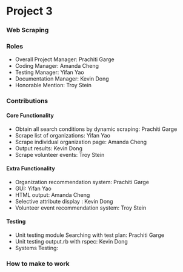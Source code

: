 # Project 3
### Web Scraping

### Roles
* Overall Project Manager: Prachiti Garge
* Coding Manager: Amanda Cheng
* Testing Manager: Yifan Yao
* Documentation Manager: Kevin Dong
* Honorable Mention: Troy Stein

### Contributions

#### Core Functionality
* Obtain all search conditions by dynamic scraping: Prachiti Garge
* Scrape list of organizations: Yifan Yao
* Scrape individual organization page: Amanda Cheng
* Output results: Kevin Dong
* Scrape volunteer events: Troy Stein

#### Extra Functionality
* Organization recommendation system: Prachiti Garge
* GUI: Yifan Yao
* HTML output: Amanda Cheng
* Selective attribute display : Kevin Dong
* Volunteer event recommendation system: Troy Stein

#### Testing
* Unit testing module Searching with test plan: Prachiti Garge
* Unit testing output.rb with rspec: Kevin Dong
* Systems Testing:

### How to make to work
